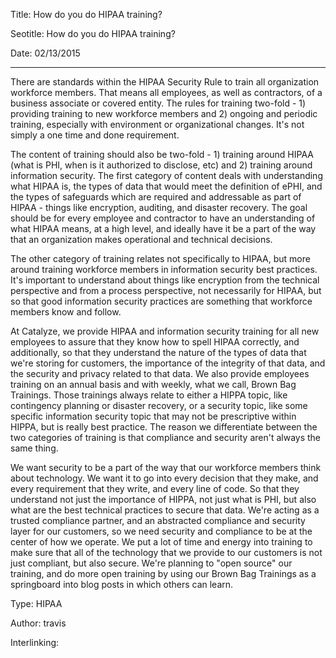 Title: How do you do HIPAA training?

Seotitle: How do you do HIPAA training?

Date: 02/13/2015

---
There are standards within the HIPAA Security Rule to train all organization workforce members. That means all employees, as well as contractors, of a business associate  or covered entity. The rules for training two-fold - 1) providing training to new workforce members and 2) ongoing and periodic training, especially with environment or organizational changes. It's not simply a one time and done requirement.

The content of training should also be two-fold - 1) training around HIPAA (what is PHI, when is it authorized to disclose, etc) and 2) training around information security. The first category of content deals with understanding what HIPAA is, the types of data that would meet the definition of ePHI, and the types of safeguards which are required and addressable as part of HIPAA - things like encryption, auditing, and disaster recovery. The goal should be for every employee and contractor to have an understanding of what HIPAA means, at a high level, and ideally have it be a part of the way that an organization makes operational and technical decisions.

The other category of training relates not specifically to HIPAA, but more around training workforce members in information security best practices. It's important to understand about things like encryption from the technical perspective and from a process perspective, not necessarily for HIPAA, but so that good information security practices are something that workforce members know and follow.

At Catalyze, we provide HIPAA and information security training for all new employees to assure that they know how to spell HIPAA correctly, and additionally, so that they understand the nature of the types of data that we're storing for customers, the importance of the integrity of that data, and the security and privacy related to that data. We also provide employees training on an annual basis and with weekly, what we call, Brown Bag Trainings. Those trainings always relate to either a HIPPA topic, like contingency planning or disaster recovery, or a security topic, like some specific information security topic that may not be prescriptive within HIPPA, but is really best practice. The reason we differentiate between the two categories of training is that compliance and security aren't always the same thing.

We want security to be a part of the way that our workforce members think about technology. We want it to go into every decision that they make, and every requirement that they write, and every line of code. So that they understand not just the importance of HIPPA, not just what is PHI, but also what are the best technical practices to secure that data. We're acting as a trusted compliance partner, and an abstracted compliance and security layer for our customers, so we need security and compliance to be at the center of how we operate. We put a lot of time and energy into training to make sure that all of the technology that we provide to our customers is not just compliant, but also secure. We're planning to "open source" our training, and do more open training by using our Brown Bag Trainings as a springboard into blog posts in which others can learn.

Type: HIPAA

Author: travis

Interlinking: 